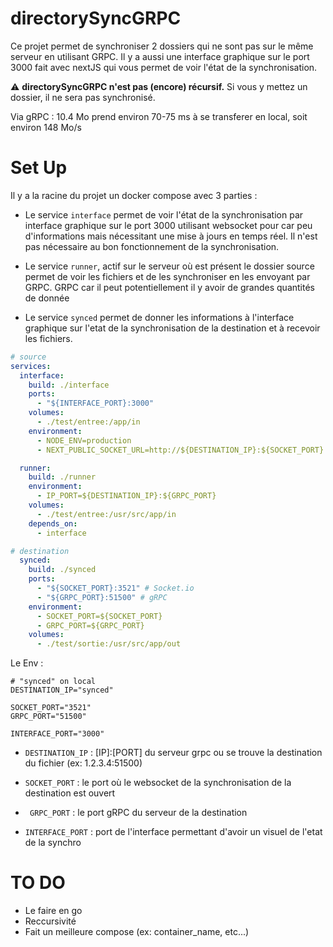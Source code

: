 # directorySyncGRPC

Ce projet permet de synchroniser 2 dossiers qui ne sont pas sur le même serveur en utilisant GRPC.
Il y a aussi une interface graphique sur le port 3000 fait avec nextJS qui vous permet de voir l'état de la synchronisation.

⚠ __directorySyncGRPC n'est pas (encore) récursif.__ Si vous y mettez un dossier, il ne sera pas synchronisé.

Via gRPC : 10.4 Mo prend environ 70-75 ms à se transferer en local, soit environ 148 Mo/s

# Set Up

Il y a la racine du projet un docker compose avec 3 parties :

- Le service ``interface`` permet de voir l'état de la synchronisation par interface graphique sur le port 3000 utilisant websocket pour car peu d'informations mais nécessitant une mise à jours en temps réel. Il n'est pas nécessaire au bon fonctionnement de la synchronisation.

- Le service ``runner``, actif sur le serveur où est présent le dossier source permet de voir les fichiers et de les synchroniser en les envoyant par GRPC. GRPC car il peut potentiellement il y avoir de grandes quantités de donnée

- Le service ``synced`` permet de donner les informations à l'interface graphique sur l'etat de la synchronisation de la destination et à recevoir les fichiers.

```yml
# source
services:
  interface:
    build: ./interface
    ports:
      - "${INTERFACE_PORT}:3000"
    volumes:
      - ./test/entree:/app/in
    environment:
      - NODE_ENV=production
      - NEXT_PUBLIC_SOCKET_URL=http://${DESTINATION_IP}:${SOCKET_PORT}

  runner:
    build: ./runner
    environment:
      - IP_PORT=${DESTINATION_IP}:${GRPC_PORT}
    volumes:
      - ./test/entree:/usr/src/app/in
    depends_on:
      - interface

# destination
  synced:
    build: ./synced
    ports:
      - "${SOCKET_PORT}:3521" # Socket.io
      - "${GRPC_PORT}:51500" # gRPC
    environment:
      - SOCKET_PORT=${SOCKET_PORT}
      - GRPC_PORT=${GRPC_PORT}
    volumes:
      - ./test/sortie:/usr/src/app/out
```

Le Env : 

```
# "synced" on local
DESTINATION_IP="synced"

SOCKET_PORT="3521"
GRPC_PORT="51500"

INTERFACE_PORT="3000"
```

- ``DESTINATION_IP`` : [IP]:[PORT] du serveur grpc ou se trouve la destination du fichier (ex: 1.2.3.4:51500)

- ``SOCKET_PORT`` : le port où le websocket de la synchronisation de la destination est ouvert

- `` GRPC_PORT`` : le port gRPC du serveur de la destination

- ``INTERFACE_PORT`` : port de l'interface permettant d'avoir un visuel de l'etat de la synchro

# TO DO
- Le faire en go
- Reccursivité
- Fait un meilleure compose (ex: container_name, etc...)
